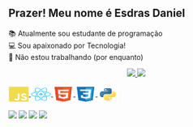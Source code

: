 ## Prazer! Meu nome é Esdras Daniel
📚 Atualmente sou estudante de programação<br>
💻 Sou apaixonado por Tecnologia! <br>
💼 Não estou trabalhando (por enquanto) 

<div align="center">
  <a href="https://www.instagram.com/esdrasdaniell/">
  <img height="180em" src="https://github-readme-stats.vercel.app/api?username=EsdrasDaniel&show_icons=true&theme=dark&include_all_commits=true&count_private=true"/>
  <img height="180em" src="https://github-readme-stats.vercel.app/api/top-langs/?username=EsdrasDanil&layout=compact&langs_count=7&theme=dracula"/>
</div>

  <div style="display: inline_block"><br>
  <img align="center" alt="esdras-Js" height="30" width="40" src="https://raw.githubusercontent.com/devicons/devicon/master/icons/javascript/javascript-plain.svg">
  <img align="center" alt="esdras-React" height="30" width="40" src="https://raw.githubusercontent.com/devicons/devicon/master/icons/react/react-original.svg">
  <img align="center" alt="esdras-HTML" height="30" width="40" src="https://raw.githubusercontent.com/devicons/devicon/master/icons/html5/html5-original.svg">
  <img align="center" alt="esdras-CSS" height="30" width="40" src="https://raw.githubusercontent.com/devicons/devicon/master/icons/css3/css3-original.svg">
  <img align="center" alt="esdras-Python" height="30" width="40" src="https://raw.githubusercontent.com/devicons/devicon/master/icons/python/python-original.svg">

</div>
  <br>
  <div> 
  <a href="https://www.youtube.com/channel/UCsLwdqoZTVHZQat-9R9SQ2A" target="_blank"><img src="https://img.shields.io/badge/YouTube-FF0000?style=for-the-badge&logo=youtube&logoColor=white" target="_blank"></a>
  <a href="https://www.instagram.com/esdrasdaniell/" target="_blank"><img src="https://img.shields.io/badge/-Instagram-%23E4405F?style=for-the-badge&logo=instagram&logoColor=white" target="_blank"></a>
  <a href = "mailto:esdrasdaniel14@gmail.com"><img src="https://img.shields.io/badge/-Gmail-%23333?style=for-the-badge&logo=gmail&logoColor=white" target="_blank"></a>
  <a href="https://www.linkedin.com/in/esdras-daniel-08473314b/" target="_blank"><img src="https://img.shields.io/badge/-LinkedIn-%230077B5?style=for-the-badge&logo=linkedin&logoColor=white" target="_blank"></a> 

 
</div>
